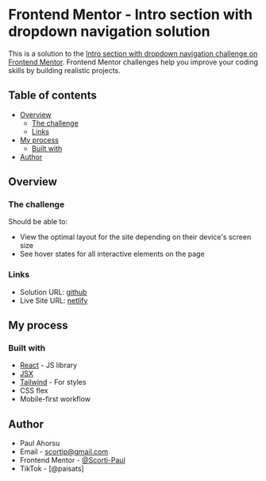 # Frontend Mentor - Intro section with dropdown navigation solution

This is a solution to the [Intro section with dropdown navigation challenge on Frontend Mentor](https://www.frontendmentor.io/challenges/intro-section-with-dropdown-navigation-ryaPetHE5). Frontend Mentor challenges help you improve your coding skills by building realistic projects. 


## Table of contents

- [Overview](#overview)
  - [The challenge](#the-challenge)
  - [Links](#links)
- [My process](#my-process)
  - [Built with](#built-with)
- [Author](#author)

## Overview

### The challenge

Should be able to:

- View the optimal layout for the site depending on their device's screen size
- See hover states for all interactive elements on the page


### Links

- Solution URL: [github](https://github.com/Scorti-Paul/interavtive-rating-app)
- Live Site URL: [netlify](https://interavtive-rating-app.netlify.com)

## My process

### Built with

- [React](https://reactjs.org/) - JS library
- [JSX](https://reactjs.org/docs/introducing-jsx.html)
- [Tailwind](https://tailwindcss.com/) - For styles
- CSS flex
- Mobile-first workflow

## Author

- Paul Ahorsu
- Email - [scortip@gmail.com](https://scortip@gmail.com)
- Frontend Mentor - [@Scorti-Paul](https://www.frontendmentor.io/profile/Scorti-Paul)
- TikTok - [@paisats]
